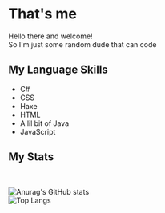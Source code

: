 <h1>That's me</h1>

Hello there and welcome!<br>
So I'm just some random dude that can code
<br>

<h2>My Language Skills</h2>
<ul>
  <li>C#</li>
  <li>CSS</li>
  <li>Haxe</li>
  <li>HTML</li>
  <li>A lil bit of Java</li>
  <li>JavaScript</li>
</ul>

<h2>My Stats</h2><br>

![Anurag's GitHub stats](https://github-readme-stats-kf6c.vercel.app/api?username=leon-brother&show_icons=true&theme=radical)
<br>
![Top Langs](https://github-readme-stats-kf6c.vercel.app/api/top-langs/?username=leon-brother&theme=radical&langs_count=10)
